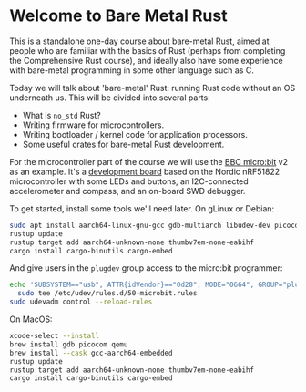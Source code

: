 # Welcome to Bare Metal Rust

This is a standalone one-day course about bare-metal Rust, aimed at people who are familiar with the
basics of Rust (perhaps from completing the Comprehensive Rust course), and ideally also have some
experience with bare-metal programming in some other language such as C.

Today we will talk about 'bare-metal' Rust: running Rust code without an OS underneath us. This will
be divided into several parts:

 * What is `no_std` Rust?
 * Writing firmware for microcontrollers.
 * Writing bootloader / kernel code for application processors.
 * Some useful crates for bare-metal Rust development.

For the microcontroller part of the course we will use the [BBC micro:bit](https://microbit.org/) v2
as an example. It's a [development board](https://tech.microbit.org/hardware/) based on the Nordic
nRF51822 microcontroller with some LEDs and buttons, an I2C-connected accelerometer and compass, and
an on-board SWD debugger.

To get started, install some tools we'll need later. On gLinux or Debian:

```bash
sudo apt install aarch64-linux-gnu-gcc gdb-multiarch libudev-dev picocom qemu-system-arm
rustup update
rustup target add aarch64-unknown-none thumbv7em-none-eabihf
cargo install cargo-binutils cargo-embed
```

And give users in the `plugdev` group access to the micro:bit programmer:

```bash
echo 'SUBSYSTEM=="usb", ATTR{idVendor}=="0d28", MODE="0664", GROUP="plugdev"' |\
  sudo tee /etc/udev/rules.d/50-microbit.rules
sudo udevadm control --reload-rules
```

On MacOS:

```bash
xcode-select --install
brew install gdb picocom qemu
brew install --cask gcc-aarch64-embedded
rustup update
rustup target add aarch64-unknown-none thumbv7em-none-eabihf
cargo install cargo-binutils cargo-embed
```
